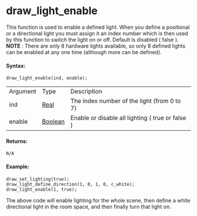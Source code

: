 # draw_light_enable

This function is used to enable a defined light. When you define a
positional or a directional light you must assign it an index number
which is then used by this function to switch the light on or off.
Default is disabled ( false ). **NOTE** : There are only 8 hardware
lights available, so only 8 defined lights can be enabled at any one
time (although more can be defined).

#### Syntax:

``` gml
draw_light_enable(ind, enable);
```

|          |                                                                            |                                                      |
|----------|----------------------------------------------------------------------------|------------------------------------------------------|
| Argument | Type                                                                       | Description                                          |
| ind      |  [Real](../../../../../GameMaker_Language/GML_Overview/Data_Types)     | The index number of the light (from 0 to 7)          |
| enable   |  [Boolean](../../../../../GameMaker_Language/GML_Overview/Data_Types)  | Enable or disable all lighting ( true or false )     |

#### Returns:

``` gml
N/A
```

#### Example:

``` gml
draw_set_lighting(true);
draw_light_define_direction(1, 0, 1, 0, c_white);
draw_light_enable(1, true);
```

The above code will enable lighting for the whole scene, then define a
white directional light in the room space, and then finally turn that
light on.
